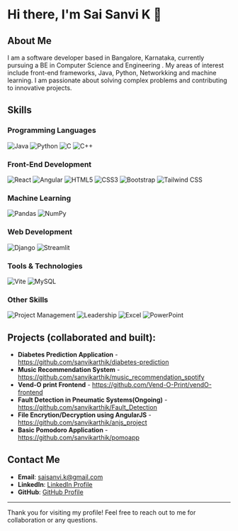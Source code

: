 # Hi there, I'm Sai Sanvi K 👋

## About Me

I am a software developer based in Bangalore, Karnataka, currently pursuing a BE in Computer Science and Engineering . My areas of interest include front-end frameworks, Java, Python, Networkking and machine learning. I am passionate about solving complex problems and contributing to innovative projects.

## Skills

### Programming Languages
![Java](https://img.shields.io/badge/Java-ED8B00?style=for-the-badge&logo=java&logoColor=white)
![Python](https://img.shields.io/badge/Python-3776AB?style=for-the-badge&logo=python&logoColor=white)
![C](https://img.shields.io/badge/C-00599C?style=for-the-badge&logo=c&logoColor=white)
![C++](https://img.shields.io/badge/C++-00599C?style=for-the-badge&logo=cplusplus&logoColor=white)

### Front-End Development
![React](https://img.shields.io/badge/React-20232A?style=for-the-badge&logo=react&logoColor=61DAFB)
![Angular](https://img.shields.io/badge/Angular-DD0031?style=for-the-badge&logo=angular&logoColor=white)
![HTML5](https://img.shields.io/badge/HTML5-E34F26?style=for-the-badge&logo=html5&logoColor=white)
![CSS3](https://img.shields.io/badge/CSS3-1572B6?style=for-the-badge&logo=css3&logoColor=white)
![Bootstrap](https://img.shields.io/badge/Bootstrap-563D7C?style=for-the-badge&logo=bootstrap&logoColor=white)
![Tailwind CSS](https://img.shields.io/badge/Tailwind_CSS-38B2AC?style=for-the-badge&logo=tailwind-css&logoColor=white)

### Machine Learning

![Pandas](https://img.shields.io/badge/Pandas-150458?style=for-the-badge&logo=pandas&logoColor=white)
![NumPy](https://img.shields.io/badge/NumPy-013243?style=for-the-badge&logo=numpy&logoColor=white)

### Web Development
![Django](https://img.shields.io/badge/Django-092E20?style=for-the-badge&logo=django&logoColor=white)
![Streamlit](https://img.shields.io/badge/Streamlit-FF4B4B?style=for-the-badge&logo=streamlit&logoColor=white)

### Tools & Technologies
![Vite](https://img.shields.io/badge/Vite-646CFF?style=for-the-badge&logo=vite&logoColor=white)
![MySQL](https://img.shields.io/badge/MySQL-4479A1?style=for-the-badge&logo=mysql&logoColor=white)

### Other Skills
![Project Management](https://img.shields.io/badge/Project_Management-5A67D8?style=for-the-badge&logo=asana&logoColor=white)
![Leadership](https://img.shields.io/badge/Leadership-F7931E?style=for-the-badge&logo=teamspeak&logoColor=white)
![Excel](https://img.shields.io/badge/Excel-217346?style=for-the-badge&logo=microsoft-excel&logoColor=white)
![PowerPoint](https://img.shields.io/badge/PowerPoint-B7472A?style=for-the-badge&logo=microsoft-powerpoint&logoColor=white)

## Projects (collaborated and built):
- **Diabetes Prediction Application** - https://github.com/sanvikarthik/diabetes-prediction
- **Music Recommendation System** - https://github.com/sanvikarthik/music_recommendation_spotify
- **Vend-O print Frontend** - https://github.com/Vend-O-Print/vendO-frontend
- **Fault Detection in Pneumatic Systems(Ongoing)** - https://github.com/sanvikarthik/Fault_Detection
- **File Encrytion/Decryption using AngularJS** - https://github.com/sanvikarthik/anjs_project
- **Basic Pomodoro Application** - https://github.com/sanvikarthik/pomoapp



## Contact Me

- **Email**: [saisanvi.k@gmail.com](mailto:saisanvi.k@gmail.com)
- **LinkedIn**: [LinkedIn Profile](https://www.linkedin.com/in/sai-sanvi-karthik-479851271/)
- **GitHub**: [GitHub Profile](https://github.com/sanvikarthik)

---

Thank you for visiting my profile! Feel free to reach out to me for collaboration or any questions.
